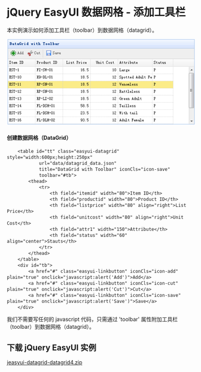 # jQuery EasyUI 数据网格 - 添加工具栏

本实例演示如何添加工具栏（toolbar）到数据网格（datagrid）。

![](img/datagrid4_1.png)

#### 创建数据网格（DataGrid）

```
	<table id="tt" class="easyui-datagrid" style="width:600px;height:250px"
			url="data/datagrid_data.json"
			title="DataGrid with Toolbar" iconCls="icon-save"
			toolbar="#tb">
		<thead>
			<tr>
				<th field="itemid" width="80">Item ID</th>
				<th field="productid" width="80">Product ID</th>
				<th field="listprice" width="80" align="right">List Price</th>
				<th field="unitcost" width="80" align="right">Unit Cost</th>
				<th field="attr1" width="150">Attribute</th>
				<th field="status" width="60" align="center">Stauts</th>
			</tr>
		</thead>
	</table>
	<div id="tb">
		<a href="#" class="easyui-linkbutton" iconCls="icon-add" plain="true" onclick="javascript:alert('Add')">Add</a>
		<a href="#" class="easyui-linkbutton" iconCls="icon-cut" plain="true" onclick="javascript:alert('Cut')">Cut</a>
		<a href="#" class="easyui-linkbutton" iconCls="icon-save" plain="true" onclick="javascript:alert('Save')">Save</a>
	</div>

```

我们不需要写任何的 javascript 代码，只需通过 'toolbar' 属性附加工具栏（toolbar）到数据网格（datagrid）。

## 下载 jQuery EasyUI 实例

[jeasyui-datagrid-datagrid4.zip](/try/jeasyui/download/jeasyui-datagrid-datagrid4.zip)

 